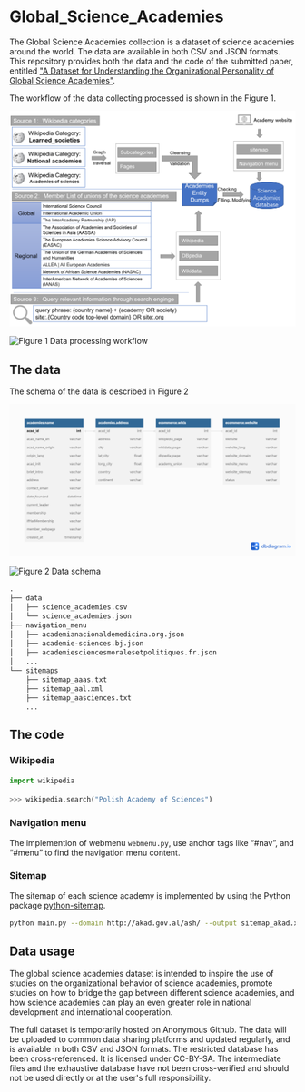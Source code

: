 # Global_Science_Academies

The Global Science Academies collection is a dataset of science academies around the world. The data are available in both CSV and JSON formats.
This repository provides both the data and the code of the submitted paper, entitled ["A Dataset for Understanding the Organizational Personality of Global Science Academies"](https://github.com/carriechen/Global_Science_Academies). 

The workflow of the data collecting processed is shown in the Figure 1.

![Figure 1 Data processing workflow](https://github.com/carriechen/Global_Science_Academies/blob/main/images/workflow.png)

![Figure 1 Data processing workflow](https://anonymous.4open.science/r/Global_Science_Academies-7B16/images/workflow.png)



## The data

The schema of the data is described in Figure 2

![Figure 2 Data schema](https://github.com/carriechen/Global_Science_Academies/blob/main/images/schema.png)

![Figure 2 Data schema](https://anonymous.4open.science/r/Global_Science_Academies-7B16/images/schema.png)

```
.
├── data
│   ├── science_academies.csv
│   └── science_academies.json
├── navigation_menu
│   ├── academianacionaldemedicina.org.json
│   ├── academie-sciences.bj.json
│   ├── academiesciencesmoralesetpolitiques.fr.json
│   ...
└── sitemaps
    ├── sitemap_aaas.txt
    ├── sitemap_aal.xml
    ├── sitemap_aasciences.txt
    ...
```
## The code

### Wikipedia

```python
import wikipedia

>>> wikipedia.search("Polish Academy of Sciences")
```

### Navigation menu

The implemention of webmenu ```webmenu.py```,  use anchor tags like “#nav”, and “#menu” to find the navigation menu content.

### Sitemap

The sitemap of each science academy is implemented by using the Python package [python-sitemap](https://github.com/c4software/python-sitemap).

```bash
python main.py --domain http://akad.gov.al/ash/ --output sitemap_akad.xml -n 4  --debug
```
## Data usage
The global science academies dataset is intended to inspire the use of studies on the organizational behavior of science academies, promote studies on how to bridge the gap between different science academies, and how science academies can play an even greater role in national development and international cooperation. 

The full dataset is temporarily hosted on Anonymous Github. The data will be uploaded to common data sharing platforms and updated regularly, and is available in both CSV and JSON formats. The restricted database has been cross-referenced. It is licensed under CC-BY-SA. The intermediate files and the exhaustive database have not been cross-verified and should not be used directly or at the user's full responsibility.

